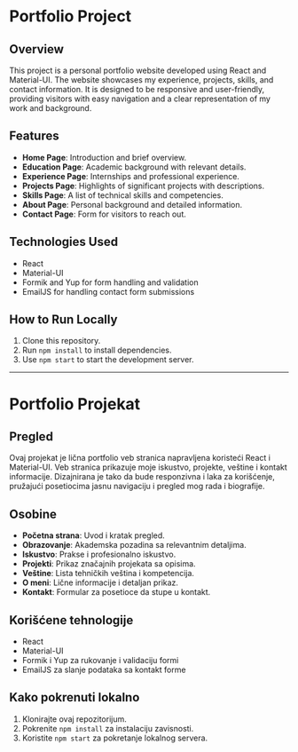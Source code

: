 # Portfolio Project

## Overview

This project is a personal portfolio website developed using React and Material-UI. The website showcases my experience, projects, skills, and contact information. It is designed to be responsive and user-friendly, providing visitors with easy navigation and a clear representation of my work and background.

## Features

- **Home Page**: Introduction and brief overview.
- **Education Page**: Academic background with relevant details.
- **Experience Page**: Internships and professional experience.
- **Projects Page**: Highlights of significant projects with descriptions.
- **Skills Page**: A list of technical skills and competencies.
- **About Page**: Personal background and detailed information.
- **Contact Page**: Form for visitors to reach out.

## Technologies Used

- React
- Material-UI
- Formik and Yup for form handling and validation
- EmailJS for handling contact form submissions

## How to Run Locally

1. Clone this repository.
2. Run `npm install` to install dependencies.
3. Use `npm start` to start the development server.

---

# Portfolio Projekat

## Pregled

Ovaj projekat je lična portfolio veb stranica napravljena koristeći React i Material-UI. Veb stranica prikazuje moje iskustvo, projekte, veštine i kontakt informacije. Dizajnirana je tako da bude responzivna i laka za korišćenje, pružajući posetiocima jasnu navigaciju i pregled mog rada i biografije.

## Osobine

- **Početna strana**: Uvod i kratak pregled.
- **Obrazovanje**: Akademska pozadina sa relevantnim detaljima.
- **Iskustvo**: Prakse i profesionalno iskustvo.
- **Projekti**: Prikaz značajnih projekata sa opisima.
- **Veštine**: Lista tehničkih veština i kompetencija.
- **O meni**: Lične informacije i detaljan prikaz.
- **Kontakt**: Formular za posetioce da stupe u kontakt.

## Korišćene tehnologije

- React
- Material-UI
- Formik i Yup za rukovanje i validaciju formi
- EmailJS za slanje podataka sa kontakt forme

## Kako pokrenuti lokalno

1. Klonirajte ovaj repozitorijum.
2. Pokrenite `npm install` za instalaciju zavisnosti.
3. Koristite `npm start` za pokretanje lokalnog servera.
